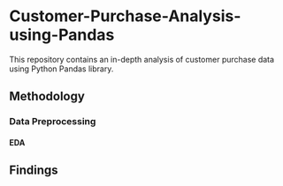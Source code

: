 # Customer-Purchase-Analysis-using-Pandas
This repository contains an in-depth analysis of customer purchase data using Python Pandas library.

## Methodology

### Data Preprocessing

#### EDA

## Findings
